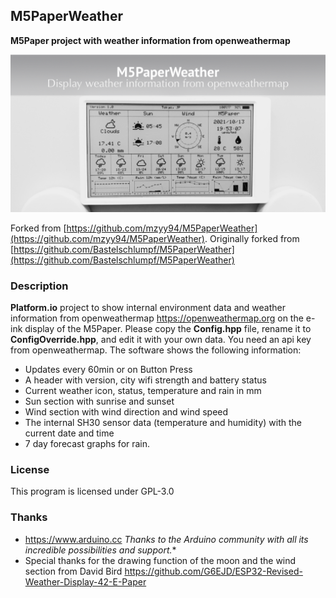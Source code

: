
## M5PaperWeather
  **M5Paper project with weather information from openweathermap**

   ![M5PaperWeather](images/M5PaperWeather.png "M5Paper")


Forked from [https://github.com/mzyy94/M5PaperWeather](https://github.com/mzyy94/M5PaperWeather). 
Originally forked from [https://github.com/Bastelschlumpf/M5PaperWeather](https://github.com/Bastelschlumpf/M5PaperWeather)
### Description
  **Platform.io** project to show internal environment data and weather information from 
  openweathermap https://openweathermap.org on the e-ink display of the M5Paper.
  Please copy the **Config.hpp** file, rename it to **ConfigOverride.hpp**, and edit it with your own data.
  You need an api key from openweathermap.
  The software shows the following information:
  * Updates every 60min or on Button Press
  * A header with version, city wifi strength and battery status
  * Current weather icon, status, temperature and rain in mm
  * Sun section with sunrise and sunset 
  * Wind section with wind direction and wind speed
  * The internal SH30 sensor data (temperature and humidity) with the current date and time
  * 7 day forecast graphs for rain.

### License
   This program is licensed under GPL-3.0

### Thanks
   * https://www.arduino.cc
     *Thanks to the Arduino community with all its incredible possibilities and support.** 
   * Special thanks for the drawing function of the moon and the wind section from David Bird
     https://github.com/G6EJD/ESP32-Revised-Weather-Display-42-E-Paper
